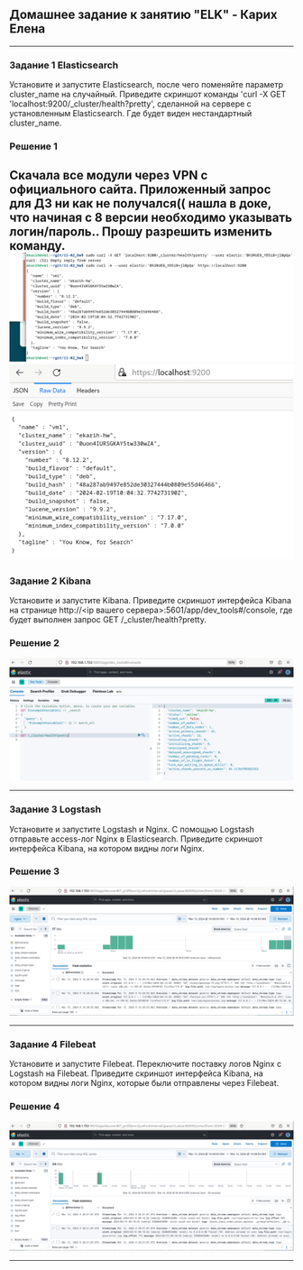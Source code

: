 ## Домашнее задание к занятию "ELK" - Карих Елена
---
### Задание 1 Elasticsearch

Установите и запустите Elasticsearch, после чего поменяйте параметр cluster_name на случайный.
Приведите скриншот команды 'curl -X GET 'localhost:9200/_cluster/health?pretty',
сделанной на сервере с установленным Elasticsearch. Где будет виден нестандартный cluster_name.

### Решение 1

Скачала все модули через VPN с официального сайта.
Приложенный запрос для ДЗ ни как не получался(( нашла в доке, что начиная с 8 версии необходимо указывать логин/пароль..
Прошу разрешить изменить команду.
![scrin](scrin0.png) 
![scrin](scrin1.png)
---
### Задание 2 Kibana

Установите и запустите Kibana.
Приведите скриншот интерфейса Kibana на странице http://<ip вашего сервера>:5601/app/dev_tools#/console,
где будет выполнен запрос GET /_cluster/health?pretty.

### Решение 2

![scrin](scrin2.png)

---
### Задание 3 Logstash

Установите и запустите Logstash и Nginx. С помощью Logstash отправьте access-лог Nginx в Elasticsearch.
Приведите скриншот интерфейса Kibana, на котором видны логи Nginx.

### Решение 3

![scrin](scrin3.png)

---
### Задание 4 Filebeat

Установите и запустите Filebeat. Переключите поставку логов Nginx с Logstash на Filebeat.
Приведите скриншот интерфейса Kibana, на котором видны логи Nginx, которые были отправлены через Filebeat.

### Решение 4

![scrin](scrin4.png)

---

